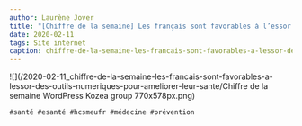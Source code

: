 ```yaml
---
author: Laurène Jover
title: "[Chiffre de la semaine] Les français sont favorables à l’essor des outils numériques pour améliorer leur santé."
date: 2020-02-11
tags: Site internet
caption: chiffre-de-la-semaine-les-francais-sont-favorables-a-lessor-des-outils-numeriques-pour-ameliorer-leur-sante.webp
---
```


![](/2020-02-11_chiffre-de-la-semaine-les-francais-sont-favorables-a-lessor-des-outils-numeriques-pour-ameliorer-leur-sante/Chiffre de la semaine WordPress Kozea group 770x578px.png)

    #santé #esanté #hcsmeufr #médecine #prévention
